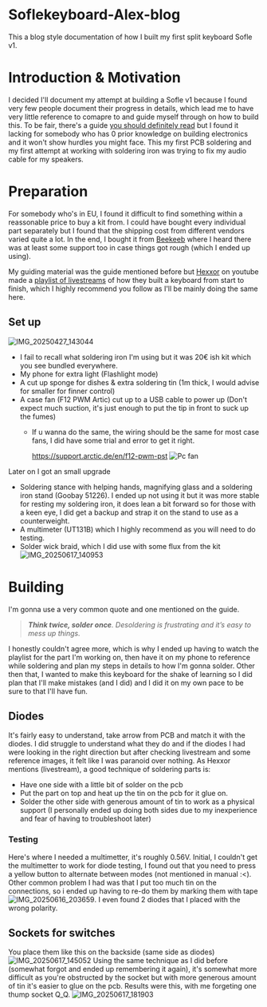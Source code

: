 # Soflekeyboard-Alex-blog
This a blog style documentation of how I built my first split keyboard Sofle v1.

# Introduction & Motivation
I decided I'll document my attempt at building a Sofle v1 because I found very few people document their progress in details, which lead me to have very little reference to comapre to and guide myself through on how to build this. To be fair, there's a guide [you should definitely read](https://josefadamcik.github.io/SofleKeyboard/build_guide.html) but I found it lacking for somebody who has 0 prior knowledge on building electronics and it won't show hurdles you might face.
This my first PCB soldering and my first attempt at working with soldering iron was trying to fix my audio cable for my speakers.

# Preparation 

For somebody who's in EU, I found it difficult to find something within a reassonable price to buy a kit from. I could have bought every individual part separately but I found that the shipping cost from different vendors varied quite a lot. In the end, I bought it from [Beekeeb](https://shop.beekeeb.com/) where I heard there was at least some support too in case things got rough (which I ended up using).

My guiding material was the guide mentioned before but [Hexxor](https://www.youtube.com/@Hexxor) on youtube made a [playlist of livestreams](https://www.youtube.com/playlist?list=PLb7Sm5pkDMmUcZOBVjPqtzNx2sZXQhnyk) of how they built a keyboard from start to finish, which I highly recommend you follow as I'll be mainly doing the same here.

## Set up
![IMG_20250427_143044](https://github.com/user-attachments/assets/0931a2d2-07fa-4e20-ad1b-76c00813c15d)
* I fail to recall what soldering iron I'm using but it was 20€ ish kit which you see bundled everywhere.
* My phone for extra light (Flashlight mode)
* A cut up sponge for dishes & extra soldering tin (1m thick, I would advise for smaller for finner control)
* A case fan (F12 PWM Artic) cut up to a USB cable to power up (Don't expect much suction, it's just enough to put the tip in front to suck up the fumes)
  * If u wanna do the same, the wiring should be the same for most case fans, I did have some trial and error to get it right.
    
    https://support.arctic.de/en/f12-pwm-pst
    ![Pc fan](https://github.com/user-attachments/assets/453be5f0-43e6-4987-a9c5-448e24250ada)

Later on I got an small upgrade
* Soldering stance with helping hands, magnifying glass and a soldering iron stand (Goobay 51226). I ended up not using it but it was more stable for resting my soldering iron, it does lean a bit forward so for those with a keen eye, I did get a backup and strap it on the stand to use as a counterweight.
* A multimeter (UT131B) which I highly recommend as you will need to do testing.
* Solder wick braid, which I did use with some flux from the kit
![IMG_20250617_140953](https://github.com/user-attachments/assets/bafbfd5d-ab96-4960-8380-29f88d63b3af)

# Building
I'm gonna use a very common quote and one mentioned on the guide.
> _**Think twice, solder once**. Desoldering is frustrating and it’s easy to mess up things._

I honestly couldn't agree more, which is why I ended up having to watch the playlist for the part I'm working on, then have it on my phone to reference while soldering and plan my steps in details to how I'm gonna solder.
Other then that, I wanted to make this keyboard for the shake of learning so I did plan that I'll make mistakes (and I did) and I did it on my own pace to be sure to that I'll have fun.

## Diodes
It's fairly easy to understand, take arrow from PCB and match it with the diodes. I did struggle to understand what they do and if the diodes I had were looking in the right direction but after checking livestream and some reference images, it felt like I was paranoid over nothing. 
As Hexxor mentions (livestream), a good technique of soldering parts is:
* Have one side with a little bit of solder on the pcb
* Put the part on top and heat up the tin on the pcb for it glue on.
* Solder the other side with generous amount of tin to work as a physical support (I personally ended up doing both sides due to my inexperience and fear of having to troubleshoot later)

### Testing
Here's where I needed a multimetter, it's roughly 0.56V.
Initial, I couldn't get the multimetter to work for diode testing, I found out that you need to press a yellow button to alternate between modes (not mentioned in manual :<).
Other common problem I had was that I put too much tin on the connections, so i ended up having to re-do them by marking them with tape ![IMG_20250616_203659](https://github.com/user-attachments/assets/4dc12f5d-e91d-4459-b070-7e79c2e5cf8d). 
I even found 2 diodes that I placed with the wrong polarity.

## Sockets for switches
You place them like this on the backside (same side as diodes) ![IMG_20250617_145052](https://github.com/user-attachments/assets/982a3324-0299-47dd-af40-ce67e678f3a5)
Using the same technique as I did before (somewhat forgot and ended up remembering it again), it's somewhat more difficult as you're obstructed by the socket but with more generous amount of tin it's easier to glue on the pcb.
Results were this, with me forgeting one thump socket Q_Q.
![IMG_20250617_181903](https://github.com/user-attachments/assets/d2d082b4-67a9-4b3a-af9c-303ca0971dd1)
